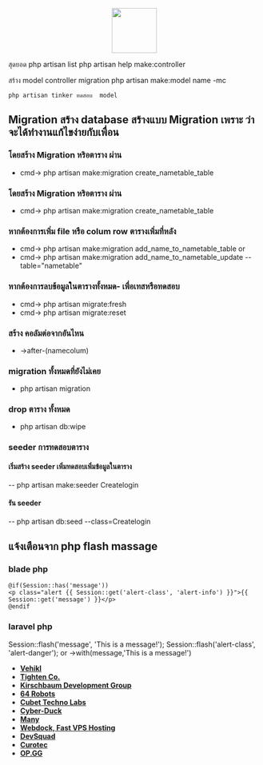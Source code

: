 <p align="center" style="borhp der:20px solid;"><a href="https://laravel.com" target="_blank"><img src="https://avatars.githubusercontent.com/u/64632531?s=400&u=6598846a0e117d6f1c6363a2e80b59b00a12cea5&v=4" width="90"></a></p>
</p>






สุดยอด 
php artisan list
php artisan help make:controller

สร้าง model controller migration
    php artisan make:model name -mc

    php artisan tinker ทดสอบ  model




## Migration สร้าง database สร้างแบบ Migration เพราะ ว่าจะได้ทำงานแก้ไขง่ายกับเพื่อน
### โดยสร้าง Migration หริอตาราง ผ่าน 
  
- cmd-> php artisan make:migration create_nametable_table

### โดยสร้าง Migration หริอตาราง ผ่าน 
-  cmd-> php artisan make:migration create_nametable_table  

### หากต้องการเพิ่ม file หรือ colum  row ตารางเพิ่มที่หลัง
- cmd-> php artisan make:migration add_name_to_nametable_table
 or
-  cmd-> php artisan make:migration add_name_to_nametable_update --table="nametable"


### หากต้องการลบข้อมูลในตารางทั้งหมด- เพื่อเทสหรือทดสอบ
-   cmd-> php artisan migrate:fresh
-   cmd-> php artisan migrate:reset

### สร้าง คอลัมต่อจากอันไหน
-  ->after-(namecolum)
### migration ทั้งหมดที่ยังไม่เคย
-  php artisan migration

### drop ตาราง ทั้งหมด
-  php artisan db:wipe

### seeder การทดสอบตาราง
####  เริ่มสร้าง seeder เพิ่มทดสอบเพิ่มข้อมูลในตาราง
--   php artisan make:seeder Createlogin
####  รัน  seeder
--   php artisan db:seed --class=Createlogin

## แจ้งเตือนจาก php flash massage
### blade php 
    @if(Session::has('message'))
    <p class="alert {{ Session::get('alert-class', 'alert-info') }}">{{ Session::get('message') }}</p>
    @endif
### laravel php 
  Session::flash('message', 'This is a message!'); 
  Session::flash('alert-class', 'alert-danger'); 
        or
  ->with(message,'This is a message!')

- **[Vehikl](https://vehikl.com/)**
- **[Tighten Co.](https://tighten.co)**
- **[Kirschbaum Development Group](https://kirschbaumdevelopment.com)**
- **[64 Robots](https://64robots.com)**
- **[Cubet Techno Labs](https://cubettech.com)**
- **[Cyber-Duck](https://cyber-duck.co.uk)**
- **[Many](https://www.many.co.uk)**
- **[Webdock, Fast VPS Hosting](https://www.webdock.io/en)**
- **[DevSquad](https://devsquad.com)**
- **[Curotec](https://www.curotec.com/services/technologies/laravel/)**
- **[OP.GG](https://op.gg)**
